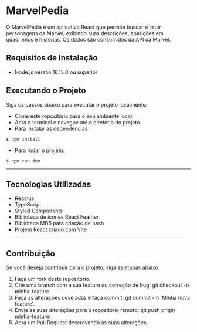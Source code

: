 # MarvelPedia

O MarvelPedia é um aplicativo React que permite buscar e listar personagens da Marvel, exibindo suas descrições, aparições em quadrinhos e histórias. Os dados são consumidos da API da Marvel.

## Requisitos de Instalação

- Node.js versão 16.15.0 ou superior

## Executando o Projeto

Siga os passos abaixo para executar o projeto localmente:

- Clone este repositório para o seu ambiente local.
- Abra o terminal e navegue até o diretório do projeto.
- Para instalar as dependências

```console
$ npm install
```

- Para rodar o projeto:

```console
$ npm run dev
```

---

## Tecnologias Utilizadas

- React.js
- TypeScript
- Styled Components
- Biblioteca de ícones React Feather
- Biblioteca MD5 para criação de hash
- Projeto React criado com Vite

---

## Contribuição

Se você deseja contribuir para o projeto, siga as etapas abaixo:

1. Faça um fork deste repositório.
2. Crie uma branch com a sua feature ou correção de bug: git checkout -b minha-feature.
3. Faça as alterações desejadas e faça commit: git commit -m 'Minha nova feature'.
4. Envie as suas alterações para o repositório remoto: git push origin minha-feature.
5. Abra um Pull Request descrevendo as suas alterações.

